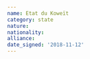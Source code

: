 ```yaml
---
name: Etat du Koweït
category: state
nature: 
nationality: 
alliance: 
date_signed: '2018-11-12'
---
```

    